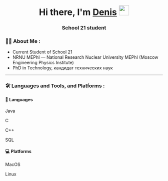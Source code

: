 <h1 align="center">Hi there, I'm <a href="https://github.com/ddomozhakov" target="_blank">Denis</a>
<img src="https://github.com/blackcater/blackcater/raw/main/images/Hi.gif" height="32"/></h1>
<h3 align="center">School 21 student</h3>

### 👩‍💻 About Me :

- Current Student of School 21
- NRNU MEPhI — National Research Nuclear University MEPhI (Moscow Engineering Physics Institute)
- PhD in Technology, кандидат технических наук
---

### :hammer_and_wrench: Languages and Tools, and Platforms :
#### :information_desk_person: Languages
Java

C

C++

SQL

#### :computer: Platforms
MacOS

Linux

<!--
**ddomozhakov/ddomozhakov** is a ✨ _special_ ✨ repository because its `README.md` (this file) appears on your GitHub profile.

Here are some ideas to get you started:

- 🔭 I’m currently working on ...
- 🌱 I’m currently learning ...
- 👯 I’m looking to collaborate on ...
- 🤔 I’m looking for help with ...
- 💬 Ask me about ...
- 📫 How to reach me: ...
- 😄 Pronouns: ...
- ⚡ Fun fact: ...
-->
